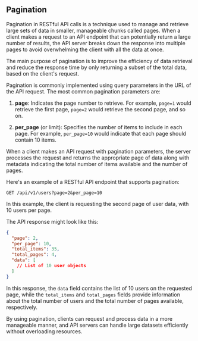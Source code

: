 ## Pagination 

Pagination in RESTful API calls is a technique used to manage and retrieve large sets of data in smaller, manageable chunks called pages. When a client makes a request to an API endpoint that can potentially return a large number of results, the API server breaks down the response into multiple pages to avoid overwhelming the client with all the data at once.

The main purpose of pagination is to improve the efficiency of data retrieval and reduce the response time by only returning a subset of the total data, based on the client's request.

Pagination is commonly implemented using query parameters in the URL of the API request. The most common pagination parameters are:

1. **page**: Indicates the page number to retrieve. For example, `page=1` would retrieve the first page, `page=2` would retrieve the second page, and so on.

2. **per_page** (or limit): Specifies the number of items to include in each page. For example, `per_page=10` would indicate that each page should contain 10 items.

When a client makes an API request with pagination parameters, the server processes the request and returns the appropriate page of data along with metadata indicating the total number of items available and the number of pages.

Here's an example of a RESTful API endpoint that supports pagination:

```
GET /api/v1/users?page=2&per_page=10
```

In this example, the client is requesting the second page of user data, with 10 users per page.

The API response might look like this:

```json
{
  "page": 2,
  "per_page": 10,
  "total_items": 35,
  "total_pages": 4,
  "data": [
    // List of 10 user objects
  ]
}
```

In this response, the `data` field contains the list of 10 users on the requested page, while the `total_items` and `total_pages` fields provide information about the total number of users and the total number of pages available, respectively.

By using pagination, clients can request and process data in a more manageable manner, and API servers can handle large datasets efficiently without overloading resources.




